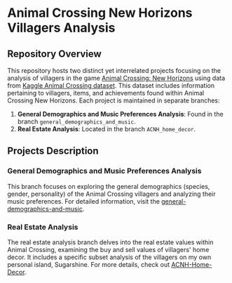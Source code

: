 # Animal Crossing New Horizons Villagers Analysis

## Repository Overview
This repository hosts two distinct yet interrelated projects focusing on the analysis of villagers in the game [Animal Crossing: New Horizons](https://animalcrossing.nintendo.com/new-horizons/) using data from [Kaggle Animal Crossing dataset](https://www.kaggle.com/jessicali9530/animal-crossing-new-horizons-nookplaza-dataset). This dataset includes information pertaining to villagers, items, and achievements found within Animal Crossing New Horizons. Each project is maintained in separate branches:

1. **General Demographics and Music Preferences Analysis**: Found in the branch `general_demographics_and_music`.
2. **Real Estate Analysis**: Located in the branch `ACNH_home_decor`.

## Projects Description
### General Demographics and Music Preferences Analysis
This branch focuses on exploring the general demographics (species, gender, personality) of the Animal Crossing villagers and analyzing their music preferences. For detailed information, visit the [general-demographics-and-music](https://github.com/megan-es/animal-crossing-new-horizons-project/tree/main/ACNH_villagers_music_analysis).

### Real Estate Analysis
The real estate analysis branch delves into the real estate values within Animal Crossing, examining the buy and sell values of villagers' home decor. It includes a specific subset analysis of the villagers on my own personal island, Sugarshine. For more details, check out [ACNH-Home-Decor](https://github.com/megan-es/animal-crossing-new-horizons-project/tree/main/ACNH_Home_Decor).